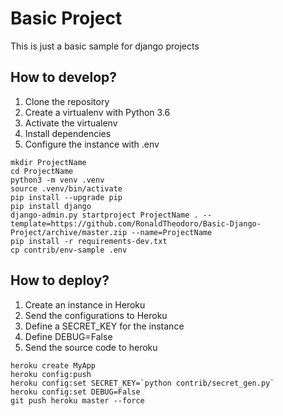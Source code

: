 # Basic Project

This is just a basic sample for django projects

## How to develop?

1. Clone the repository
2. Create a virtualenv with Python 3.6
3. Activate the virtualenv
4. Install dependencies
5. Configure the instance with .env

```console
mkdir ProjectName
cd ProjectName
python3 -m venv .venv
source .venv/bin/activate
pip install --upgrade pip
pip install django
django-admin.py startproject ProjectName . --template=https://github.com/RonaldTheodoro/Basic-Django-Project/archive/master.zip --name=ProjectName
pip install -r requirements-dev.txt
cp contrib/env-sample .env
```

## How to deploy?

1. Create an instance in Heroku
2. Send the configurations to Heroku
3. Define a SECRET_KEY for the instance
4. Define DEBUG=False
6. Send the source code to heroku

```console
heroku create MyApp
heroku config:push
heroku config:set SECRET_KEY=`python contrib/secret_gen.py`
heroku config:set DEBUG=False
git push heroku master --force
```
